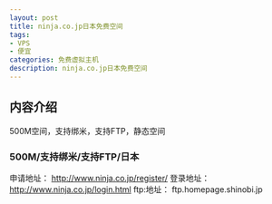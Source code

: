 ```yaml
---
layout: post
title: ninja.co.jp日本免费空间
tags:
- VPS
- 便宜
categories: 免费虚拟主机
description: ninja.co.jp日本免费空间
---
```


## 内容介绍
500M空间，支持绑米，支持FTP，静态空间
<!-- more -->

### 500M/支持绑米/支持FTP/日本
申请地址：
http://www.ninja.co.jp/register/
登录地址：
http://www.ninja.co.jp/login.html
ftp:地址：
ftp.homepage.shinobi.jp
